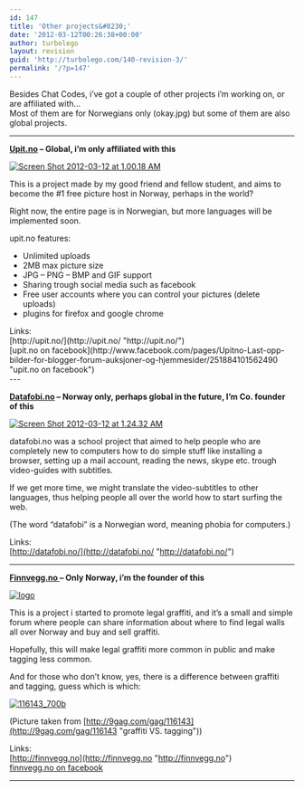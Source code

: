 ```yaml
---
id: 147
title: 'Other projects&#8230;'
date: '2012-03-12T00:26:38+00:00'
author: turbolego
layout: revision
guid: 'http://turbolego.com/140-revision-3/'
permalink: '/?p=147'
---
```


Besides Chat Codes, i’ve got a couple of other projects i’m working on, or are affiliated with…  
Most of them are for Norwegians only (okay.jpg) but some of them are also global projects.

---

**[Upit.no](http://upit.no/ "http://upit.no/") – Global, i’m only affiliated with this**

[![](https://turbolego.com/wp-content/uploads/2012/03/Screen-Shot-2012-03-12-at-1.00.18-AM.png "Screen Shot 2012-03-12 at 1.00.18 AM")](http://upit.no/)

This is a project made by my good friend and fellow student, and aims to become the #1 free picture host in Norway, perhaps in the world?

Right now, the entire page is in Norwegian, but more languages will be implemented soon.

upit.no features:

- Unlimited uploads
- 2MB max picture size
- JPG – PNG – BMP and GIF support
- Sharing trough social media such as facebook
- Free user accounts where you can control your pictures (delete uploads)
- plugins for firefox and google chrome

<div>Links:</div><div>[http://upit.no/](http://upit.no/ "http://upit.no/")</div><div>[upit.no on facebook](http://www.facebook.com/pages/Upitno-Last-opp-bilder-for-blogger-forum-auksjoner-og-hjemmesider/251884101562490 "upit.no on facebook")</div>---

**[Datafobi.no](http://DATAFOBI.no "http://DATAFOBI.no") – Norway only, perhaps global in the future, I’m Co. founder of this**

[![](https://turbolego.com/wp-content/uploads/2012/03/Screen-Shot-2012-03-12-at-1.24.32-AM.png "Screen Shot 2012-03-12 at 1.24.32 AM")](http://datafobi.no/)

datafobi.no was a school project that aimed to help people who are completely new to computers how to do simple stuff like installing a browser, setting up a mail account, reading the news, skype etc. trough video-guides with subtitles.

If we get more time, we might translate the video-subtitles to other languages, thus helping people all over the world how to start surfing the web.

(The word “datafobi” is a Norwegian word, meaning phobia for computers.)

Links:  
[http://datafobi.no/](http://datafobi.no/ "http://datafobi.no/")

---

**[Finnvegg.no ](http://finnvegg.no/ "http://finnvegg.no/")– Only Norway, i’m the founder of this**

[![](https://turbolego.com/wp-content/uploads/2012/03/logo.jpg "logo")](http://finnvegg.no/)

This is a project i started to promote legal graffiti, and it’s a small and simple forum where people can share information about where to find legal walls all over Norway and buy and sell graffiti.

Hopefully, this will make legal graffiti more common in public and make tagging less common.

And for those who don’t know, yes, there is a difference between graffiti and tagging, guess which is which:

[![](https://turbolego.com/wp-content/uploads/2012/03/116143_700b.jpg "116143_700b")](http://9gag.com/gag/116143)

(Picture taken from [http://9gag.com/gag/116143](http://9gag.com/gag/116143 "graffiti VS. tagging"))

Links:  
[http://finnvegg.no](http://finnvegg.no "http://finnvegg.no")  
[ finnvegg.no on facebook](http://www.facebook.com/pages/FinnVeggno/249915411724289 "finnvegg.no on facebook")

---